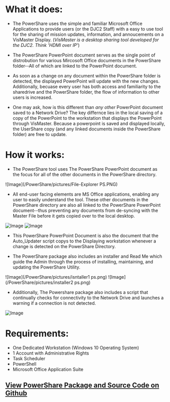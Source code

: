 # What it does:

- The PowerShare uses the simple and familiar Microsoft Office Applications to provide users (or the DJC2 Staff) with a easy to use tool for the sharing of mission updates,  information, and annoucements on a VisMaster Display. (_VisMaster is a desktop sharing tool developed for the DJC2. Think 'HDMI over IP'_)


- The PowerShare PowerPoint document serves as the single point of distrobution for various Mircosoft Office documents in the PowerShare folder--All of which are linked to the PowerPoint document. 


- As soon as a change on any document within the PowerShare folder is detected, the displayed PowerPoint will update with the new changes.
Additionally, becuase every user has both access and familiarity to the sharedrive and the PowerShare folder, the flow of information to other users 
is increased.


- One may ask, how is this different than _any other_ PowerPoint document saved to a Network Drive?
The key differnce lies in the local saving of a copy of the PowerPoint to the workstation that displays the PowerPoint through VisMaster.
Because a powerpoint is saved and displayed locally, the UserShare copy (and any linked documents inside the PowerShare folder) are free to update.


# How it works:

- The PowerShare tool uses The PowerShare PowerPoint document as the focus for all of the other documents in the PowerShare directory. 


![Image](/PowerShare/pictures/File-Explorer PS.PNG)


- All end-user facing elements are MS Office applications, enabling any user to easily understand the tool. These other documents in the PowerShare directory are also all linked to the PowerShare PowerPoint document--thus preventing any documents from de-syncing with the Master File before it gets copied over to the local desktop. 


![Image](/PowerShare/pictures/slide1.PNG) 
![Image](/PowerShare/pictures/slide2.PNG)


- This PowerShare PowerPoint Document is also the document that the Auto_Updater script copys to the Displaying workstation whenever a change is detected on the PowerShare Directory.


- The PowerShare package also includes an installer and Read Me which guide the Admin through the process of installing, maintaining, and updating the PowerShare Utility.


![Image](/PowerShare/pictures/isntaller1 ps.png)
![Image](/PowerShare/pictures/installer2 ps.png)


- Additionally, The Powershare package also includes a script that continually checks for connectivity to the Network Drive and launches a warning if a connection is not detected. 


![Image](/PowerShare/pictures/warning.PNG) 


# Requirements:
- One Dedicated Workstation (Windows 10 Operating System)
- 1 Account with Administrative Rights
- Task Scheduler
- PowerShell
- Microsoft Office Application Suite

## [View PowerShare Package and Source Code on Github](https://github.com/Daniel-R-Gibson/Powershare/)




